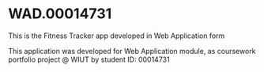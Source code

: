 ﻿# WAD.00014731

 This is the Fitness Tracker app developed in Web Application form

This application was developed for Web
Application module, as coursework portfolio project @ WIUT by student ID: 00014731
